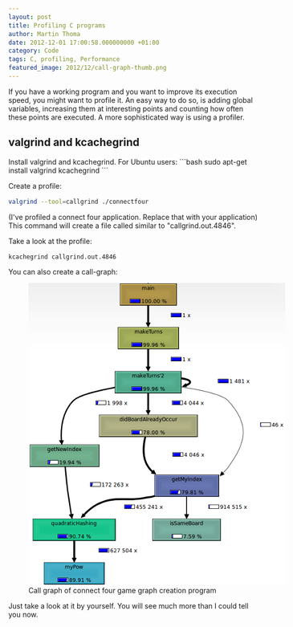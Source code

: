 ```yaml
---
layout: post
title: Profiling C programs
author: Martin Thoma
date: 2012-12-01 17:00:58.000000000 +01:00
category: Code
tags: C, profiling, Performance
featured_image: 2012/12/call-graph-thumb.png
---
```

If you have a working program and you want to improve its execution speed, you might want to profile it. An easy way to do so, is adding global variables, increasing them at interesting points and counting how often these points are executed. A more sophisticated way is using a profiler.

<h2>valgrind and kcachegrind</h2>
Install valgrind and kcachegrind. For Ubuntu users:
```bash
sudo apt-get install valgrind kcachegrind
```

Create a profile:
```bash
valgrind --tool=callgrind ./connectfour
```
(I've profiled a connect four application. Replace that with your application)
This command will create a file called similar to "callgrind.out.4846".

Take a look at the profile:
```bash
kcachegrind callgrind.out.4846
```

You can also create a call-graph:
<figure class="aligncenter">
            <a href="../images/2012/11/call-graph2.png"><img src="../images/2012/11/call-graph2.png" alt="Call graph of connect four game graph creation program" style="max-width:512px;max-height:601px" class="size-full wp-image-49691"/></a>
            <figcaption class="text-center">Call graph of connect four game graph creation program</figcaption>
        </figure>

Just take a look at it by yourself. You will see much more than I could tell you now.
